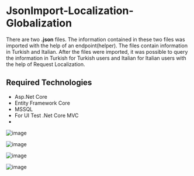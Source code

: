 # JsonImport-Localization-Globalization
There are two **.json** files. The information contained in these two files was imported with the help of an endpoint(helper). The files contain information in Turkish and Italian. After the files were imported, it was possible to query the information in Turkish for Turkish users and Italian for Italian users with the help of Request Localization.

## Required Technologies
- Asp.Net Core
- Entity Framework Core
- MSSQL
- For UI Test .Net Core MVC
- 
![image](https://user-images.githubusercontent.com/32266891/123819969-e03a2100-d902-11eb-98a4-e75820619d21.png)

![image](https://user-images.githubusercontent.com/32266891/123813091-491e9a80-d8fd-11eb-8f1c-d80fbbaf56e9.png)

![image](https://user-images.githubusercontent.com/32266891/123813349-7ec38380-d8fd-11eb-8552-8a876e321c3d.png)

![image](https://user-images.githubusercontent.com/32266891/123813375-85ea9180-d8fd-11eb-8806-ccc8fd30ffe9.png)
